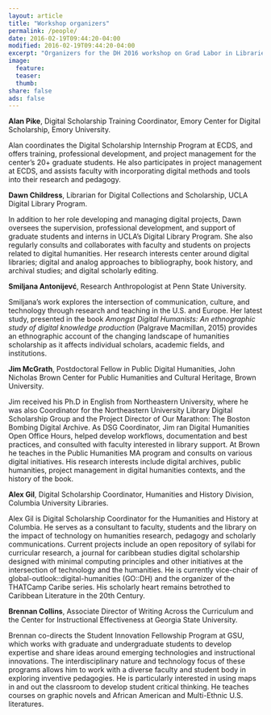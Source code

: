```yaml
---
layout: article
title: "Workshop organizers"
permalink: /people/
date: 2016-02-19T09:44:20-04:00
modified: 2016-02-19T09:44:20-04:00
excerpt: "Organizers for the DH 2016 workshop on Grad Labor in Libraries."
image:
  feature:
  teaser:
  thumb:
share: false
ads: false
---
```


**Alan Pike**, Digital Scholarship Training Coordinator, Emory Center for Digital Scholarship, Emory University. 

Alan coordinates the Digital Scholarship Internship Program at ECDS, and offers training, professional development, and project management for the center’s 20+ graduate students. He also participates in project management at ECDS, and assists faculty with incorporating digital methods and tools into their research and pedagogy.

**Dawn Childress**, Librarian for Digital Collections and Scholarship, UCLA Digital Library Program. 

In addition to her role developing and managing digital projects, Dawn oversees the supervision, professional development, and support of graduate students and interns in UCLA’s Digital Library Program. She also regularly consults and collaborates with faculty and students on projects related to digital humanities. Her research interests center around digital libraries; digital and analog approaches to bibliography, book history, and archival studies; and digital scholarly editing.

**Smiljana Antonijevć**, Research Anthropologist at Penn State University. 

Smiljana’s work explores the intersection of communication, culture, and technology through research and teaching in the U.S. and Europe. Her latest study, presented in the book _Amongst Digital Humanists: An ethnographic study of digital knowledge production_ (Palgrave Macmillan, 2015) provides an ethnographic account of the changing landscape of humanities scholarship as it affects individual scholars, academic fields, and institutions.

**Jim McGrath**, Postdoctoral Fellow in Public Digital Humanities, John Nicholas Brown Center for Public Humanities and Cultural Heritage, Brown University. 

Jim received his Ph.D in English from Northeastern University, where he was also Coordinator for the Northeastern University Library Digital Scholarship Group and the Project Director of Our Marathon: The Boston Bombing Digital Archive. As DSG Coordinator, Jim ran Digital Humanities Open Office Hours, helped develop workflows, documentation and best practices, and consulted with faculty interested in library support. At Brown he teaches in the Public Humanities MA program and consults on various digital initiatives. His research interests include digital archives, public humanities, project management in digital humanities contexts, and the history of the book.

**Alex Gil**, Digital Scholarship Coordinator, Humanities and History Division, Columbia University Libraries. 

Alex Gil is Digital Scholarship Coordinator for the Humanities and History at Columbia. He serves as a consultant to faculty, students and the library on the impact of technology on humanities research, pedagogy and scholarly communications. Current projects include an open repository of syllabi for curricular research, a journal for caribbean studies digital scholarship designed with minimal computing principles and other initiatives at the intersection of technology and the humanities. He is currently vice-chair of global-outlook::digital-humanities (GO::DH) and the organizer of the THATCamp Caribe series. His scholarly heart remains betrothed to Caribbean Literature in the 20th Century.

**Brennan Collins**, Associate Director of Writing Across the Curriculum and the Center for Instructional Effectiveness at Georgia State University. 

Brennan co-directs the Student Innovation Fellowship Program at GSU, which works with graduate and undergraduate students to develop expertise and share ideas around emerging technologies and instructional innovations. The interdisciplinary nature and technology focus of these programs allows him to work with a diverse faculty and student body in exploring inventive pedagogies.  He is particularly interested in using maps in and out the classroom to develop student critical thinking. He teaches courses on graphic novels and African American and Multi-Ethnic U.S. literatures.